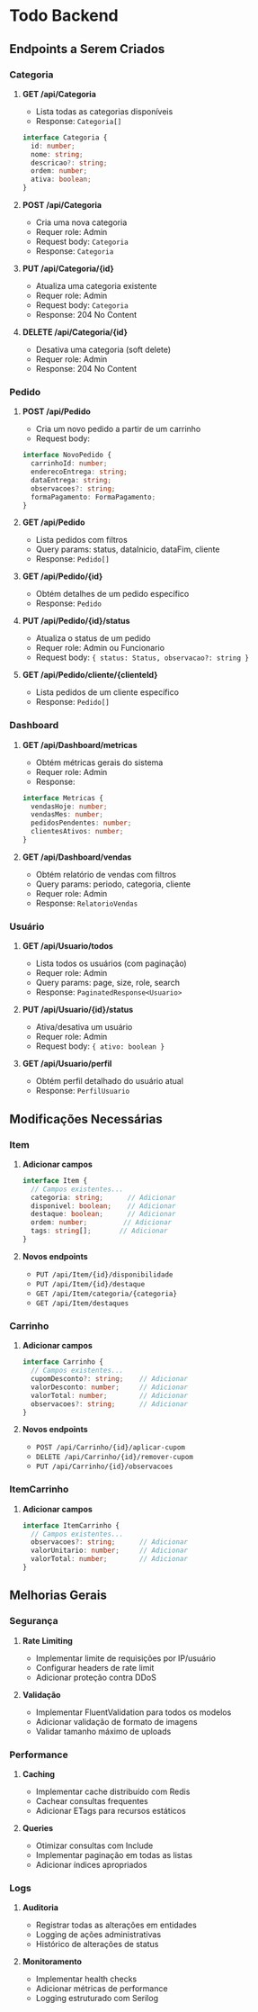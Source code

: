# Todo Backend

## Endpoints a Serem Criados

### Categoria
1. **GET /api/Categoria**
   - Lista todas as categorias disponíveis
   - Response: `Categoria[]`
   ```typescript
   interface Categoria {
     id: number;
     nome: string;
     descricao?: string;
     ordem: number;
     ativa: boolean;
   }
   ```

2. **POST /api/Categoria**
   - Cria uma nova categoria
   - Requer role: Admin
   - Request body: `Categoria`
   - Response: `Categoria`

3. **PUT /api/Categoria/{id}**
   - Atualiza uma categoria existente
   - Requer role: Admin
   - Request body: `Categoria`
   - Response: 204 No Content

4. **DELETE /api/Categoria/{id}**
   - Desativa uma categoria (soft delete)
   - Requer role: Admin
   - Response: 204 No Content

### Pedido
1. **POST /api/Pedido**
   - Cria um novo pedido a partir de um carrinho
   - Request body:
   ```typescript
   interface NovoPedido {
     carrinhoId: number;
     enderecoEntrega: string;
     dataEntrega: string;
     observacoes?: string;
     formaPagamento: FormaPagamento;
   }
   ```

2. **GET /api/Pedido**
   - Lista pedidos com filtros
   - Query params: status, dataInicio, dataFim, cliente
   - Response: `Pedido[]`

3. **GET /api/Pedido/{id}**
   - Obtém detalhes de um pedido específico
   - Response: `Pedido`

4. **PUT /api/Pedido/{id}/status**
   - Atualiza o status de um pedido
   - Requer role: Admin ou Funcionario
   - Request body: `{ status: Status, observacao?: string }`

5. **GET /api/Pedido/cliente/{clienteId}**
   - Lista pedidos de um cliente específico
   - Response: `Pedido[]`

### Dashboard
1. **GET /api/Dashboard/metricas**
   - Obtém métricas gerais do sistema
   - Requer role: Admin
   - Response:
   ```typescript
   interface Metricas {
     vendasHoje: number;
     vendasMes: number;
     pedidosPendentes: number;
     clientesAtivos: number;
   }
   ```

2. **GET /api/Dashboard/vendas**
   - Obtém relatório de vendas com filtros
   - Query params: periodo, categoria, cliente
   - Requer role: Admin
   - Response: `RelatorioVendas`

### Usuário
1. **GET /api/Usuario/todos**
   - Lista todos os usuários (com paginação)
   - Requer role: Admin
   - Query params: page, size, role, search
   - Response: `PaginatedResponse<Usuario>`

2. **PUT /api/Usuario/{id}/status**
   - Ativa/desativa um usuário
   - Requer role: Admin
   - Request body: `{ ativo: boolean }`

3. **GET /api/Usuario/perfil**
   - Obtém perfil detalhado do usuário atual
   - Response: `PerfilUsuario`

## Modificações Necessárias

### Item
1. **Adicionar campos**
   ```typescript
   interface Item {
     // Campos existentes...
     categoria: string;      // Adicionar
     disponivel: boolean;    // Adicionar
     destaque: boolean;      // Adicionar
     ordem: number;         // Adicionar
     tags: string[];       // Adicionar
   }
   ```

2. **Novos endpoints**
   - `PUT /api/Item/{id}/disponibilidade`
   - `PUT /api/Item/{id}/destaque`
   - `GET /api/Item/categoria/{categoria}`
   - `GET /api/Item/destaques`

### Carrinho
1. **Adicionar campos**
   ```typescript
   interface Carrinho {
     // Campos existentes...
     cupomDesconto?: string;    // Adicionar
     valorDesconto: number;     // Adicionar
     valorTotal: number;        // Adicionar
     observacoes?: string;      // Adicionar
   }
   ```

2. **Novos endpoints**
   - `POST /api/Carrinho/{id}/aplicar-cupom`
   - `DELETE /api/Carrinho/{id}/remover-cupom`
   - `PUT /api/Carrinho/{id}/observacoes`

### ItemCarrinho
1. **Adicionar campos**
   ```typescript
   interface ItemCarrinho {
     // Campos existentes...
     observacoes?: string;      // Adicionar
     valorUnitario: number;     // Adicionar
     valorTotal: number;        // Adicionar
   }
   ```

## Melhorias Gerais

### Segurança
1. **Rate Limiting**
   - Implementar limite de requisições por IP/usuário
   - Configurar headers de rate limit
   - Adicionar proteção contra DDoS

2. **Validação**
   - Implementar FluentValidation para todos os modelos
   - Adicionar validação de formato de imagens
   - Validar tamanho máximo de uploads

### Performance
1. **Caching**
   - Implementar cache distribuído com Redis
   - Cachear consultas frequentes
   - Adicionar ETags para recursos estáticos

2. **Queries**
   - Otimizar consultas com Include
   - Implementar paginação em todas as listas
   - Adicionar índices apropriados

### Logs
1. **Auditoria**
   - Registrar todas as alterações em entidades
   - Logging de ações administrativas
   - Histórico de alterações de status

2. **Monitoramento**
   - Implementar health checks
   - Adicionar métricas de performance
   - Logging estruturado com Serilog 